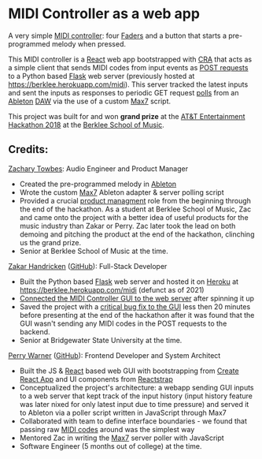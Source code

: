 # MIDI Controller as a web app

A very simple [MIDI controller](https://en.wikipedia.org/wiki/MIDI_controller): four [Faders](https://en.wikipedia.org/wiki/Fade_(audio_engineering)#Fader) and a button that starts a pre-programmed melody when pressed. 

This MIDI controller is a [React](https://reactjs.org/) web app bootstrapped with [CRA](https://create-react-app.dev/) that acts as a simple client that sends MIDI codes from input events as [POST requests](https://en.wikipedia.org/wiki/POST_(HTTP)) to a Python based [Flask](https://en.wikipedia.org/wiki/Flask_(web_framework)) web server (previously hosted at https://berklee.herokuapp.com/midi). This server tracked the latest inputs and sent the inputs as responses to periodic GET request [polls](https://en.wikipedia.org/wiki/Polling_(computer_science)) from an [Ableton](https://en.wikipedia.org/wiki/Ableton_Live) [DAW](https://en.wikipedia.org/wiki/Digital_audio_workstation) via the use of a custom [Max7](https://cycling74.com/products/max/) script.

This project was built for and won **grand prize** at the [AT&T Entertainment Hackathon 2018](https://www.hackathon.com/event/att-entertainment-hackathon---boston-49627990656) at the [Berklee School of Music](https://college.berklee.edu/events/att-entertainment-hackathon?ss=203791).

## Credits:

[Zachary Towbes](https://www.linkedin.com/in/zachary-towbes-a6b399149/): Audio Engineer and Product Manager
- Created the pre-programmed melody in [Ableton](https://en.wikipedia.org/wiki/Ableton_Live)
- Wrote the custom [Max7](https://cycling74.com/products/max/) Ableton adapter & server polling script 
- Provided a crucial [product managment](https://en.wikipedia.org/wiki/Product_management) role from the beginning through the end of the hackathon. As a student at Berklee School of Music, Zac and came onto the project with a better idea of useful products for the music industry than Zakar or Perry. Zac later took the lead on both demoing and pitching the product at the end of the hackathon, clinching us the grand prize.
- Senior at Berklee School of Music at the time.

[Zakar Handricken](https://www.linkedin.com/in/zakarh/) ([GitHub](https://github.com/zakarh)): Full-Stack Developer 
- Built the Python based [Flask](https://en.wikipedia.org/wiki/Flask_(web_framework)) web server and hosted it on [Heroku](https://www.heroku.com/) at https://berklee.herokuapp.com/midi (defunct as of 2021)
- [Connected the MIDI Controller GUI to the web server](https://github.com/perrywarner/BerkleeHackathon2018_UI/commit/ac3e0378aad7dcb3457dde3301786687ef93ce9b) after spinning it up
- Saved the project with a [critical bug fix to the GUI](https://github.com/perrywarner/BerkleeHackathon2018_UI/commit/b70c4cbc91414778b1759eed3b827c50f2456472) less then 20 minutes before presenting at the end of the hackathon after it was found that the GUI wasn't sending any MIDI codes in the POST requests to the backend.
- Senior at Bridgewater State University at the time.

[Perry Warner](https://www.linkedin.com/in/perry-warner-132b0682/) ([GitHub](https://github.com/perrywarner)): Frontend Developer and System Architect
- Built the JS & [React](https://reactjs.org/) based web GUI with bootstrapping from [Create React App](https://create-react-app.dev/) and UI components from [Reactstrap](https://reactstrap.github.io/)
- Conceptualized the project's architecture: a webapp sending GUI inputs to a web server that kept track of the input history (input history feature was later nixed for only latest input due to time pressure) and served it to Ableton via a poller script written in JavaScript through Max7
- Collaborated with team to define interface boundaries - we found that passing raw [MIDI codes](https://ccrma.stanford.edu/~craig/articles/linuxmidi/misc/essenmidi.html) around was the simplest way
- Mentored Zac in writing the [Max7](https://cycling74.com/products/max/) server poller with JavaScript
- Software Engineer (5 months out of college) at the time.
